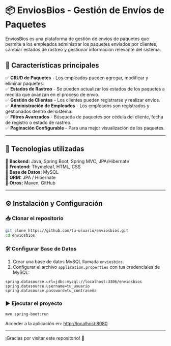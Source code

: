 # 📦 EnviosBios - Gestión de Envíos de Paquetes

EnviosBios es una plataforma de gestión de envíos de paquetes que permite a los empleados administrar los paquetes enviados por clientes, cambiar estados de rastreo y gestionar información relevante del sistema.

## 🚀 Características principales  

✅ **CRUD de Paquetes** - Los empleados pueden agregar, modificar y eliminar paquetes.  
✅ **Estados de Rastreo** - Se pueden actualizar los estados de los paquetes a medida que avanzan en el proceso de envío.  
✅ **Gestión de Clientes** - Los clientes pueden registrarse y realizar envíos.  
✅ **Administración de Empleados** - Los empleados son registrados y gestionados dentro del sistema.  
✅ **Filtros Avanzados** - Búsqueda de paquetes por cédula del cliente, fecha de registro o estado de rastreo.  
✅ **Paginación Configurable** - Para una mejor visualización de los paquetes.  

---

## 📌 Tecnologías utilizadas  

🔹 **Backend:** Java, Spring Boot, Spring MVC, JPA/Hibernate  
🔹 **Frontend:** Thymeleaf, HTML, CSS  
🔹 **Base de Datos:** MySQL  
🔹 **ORM:** JPA / Hibernate  
🔹 **Otros:** Maven, GitHub  


---

## ⚙️ Instalación y Configuración

### 📥 Clonar el repositorio
```bash
git clone https://github.com/tu-usuario/enviosbios.git
cd enviosbios
```

### 🛠️ Configurar Base de Datos
1. Crear una base de datos MySQL llamada `enviosbios`.
2. Configurar el archivo `application.properties` con tus credenciales de MySQL:
```properties
spring.datasource.url=jdbc:mysql://localhost:3306/enviosbios
spring.datasource.username=tu_usuario
spring.datasource.password=tu_contraseña
```

### ▶️ Ejecutar el proyecto
```bash
mvn spring-boot:run
```

Acceder a la aplicación en: [http://localhost:8080](http://localhost:8080)

---

¡Gracias por visitar este repositorio! 🎉
